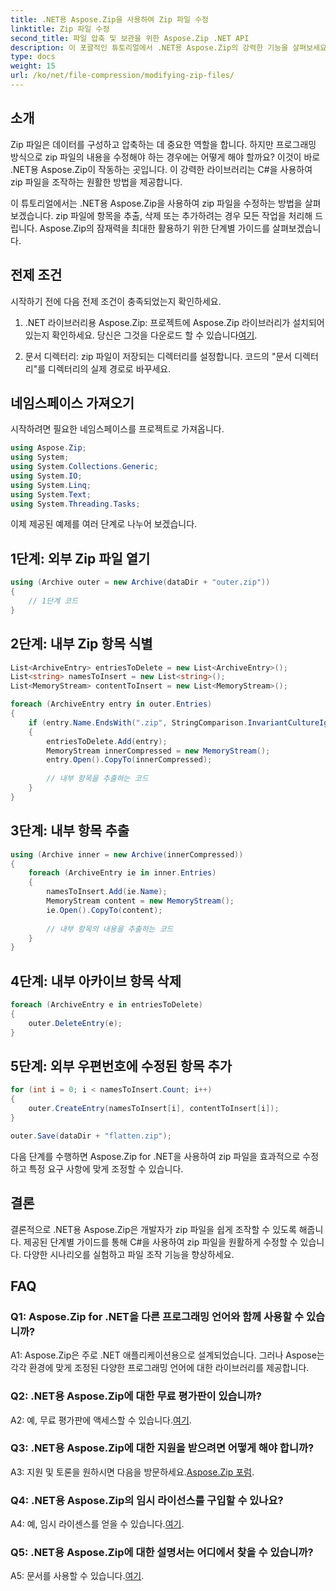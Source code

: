 ```yaml
---
title: .NET용 Aspose.Zip을 사용하여 Zip 파일 수정
linktitle: Zip 파일 수정
second_title: 파일 압축 및 보관을 위한 Aspose.Zip .NET API
description: 이 포괄적인 튜토리얼에서 .NET용 Aspose.Zip의 강력한 기능을 살펴보세요. C#을 사용하여 zip 파일을 원활하게 수정하는 방법을 알아보세요.
type: docs
weight: 15
url: /ko/net/file-compression/modifying-zip-files/
---
```

## 소개

Zip 파일은 데이터를 구성하고 압축하는 데 중요한 역할을 합니다. 하지만 프로그래밍 방식으로 zip 파일의 내용을 수정해야 하는 경우에는 어떻게 해야 할까요? 이것이 바로 .NET용 Aspose.Zip이 작동하는 곳입니다. 이 강력한 라이브러리는 C#을 사용하여 zip 파일을 조작하는 원활한 방법을 제공합니다.

이 튜토리얼에서는 .NET용 Aspose.Zip을 사용하여 zip 파일을 수정하는 방법을 살펴보겠습니다. zip 파일에 항목을 추출, 삭제 또는 추가하려는 경우 모든 작업을 처리해 드립니다. Aspose.Zip의 잠재력을 최대한 활용하기 위한 단계별 가이드를 살펴보겠습니다.

## 전제 조건

시작하기 전에 다음 전제 조건이 충족되었는지 확인하세요.

1.  .NET 라이브러리용 Aspose.Zip: 프로젝트에 Aspose.Zip 라이브러리가 설치되어 있는지 확인하세요. 당신은 그것을 다운로드 할 수 있습니다[여기](https://releases.aspose.com/zip/net/).

2. 문서 디렉터리: zip 파일이 저장되는 디렉터리를 설정합니다. 코드의 "문서 디렉터리"를 디렉터리의 실제 경로로 바꾸세요.

## 네임스페이스 가져오기

시작하려면 필요한 네임스페이스를 프로젝트로 가져옵니다.

```csharp
using Aspose.Zip;
using System;
using System.Collections.Generic;
using System.IO;
using System.Linq;
using System.Text;
using System.Threading.Tasks;
```

이제 제공된 예제를 여러 단계로 나누어 보겠습니다.

## 1단계: 외부 Zip 파일 열기

```csharp
using (Archive outer = new Archive(dataDir + "outer.zip"))
{
    // 1단계 코드
}
```

## 2단계: 내부 Zip 항목 식별

```csharp
List<ArchiveEntry> entriesToDelete = new List<ArchiveEntry>();
List<string> namesToInsert = new List<string>();
List<MemoryStream> contentToInsert = new List<MemoryStream>();

foreach (ArchiveEntry entry in outer.Entries)
{
    if (entry.Name.EndsWith(".zip", StringComparison.InvariantCultureIgnoreCase))
    {
        entriesToDelete.Add(entry);
        MemoryStream innerCompressed = new MemoryStream();
        entry.Open().CopyTo(innerCompressed);
        
        // 내부 항목을 추출하는 코드
    }
}
```

## 3단계: 내부 항목 추출

```csharp
using (Archive inner = new Archive(innerCompressed))
{
    foreach (ArchiveEntry ie in inner.Entries)
    {
        namesToInsert.Add(ie.Name);
        MemoryStream content = new MemoryStream();
        ie.Open().CopyTo(content);
        
        // 내부 항목의 내용을 추출하는 코드
    }
}
```

## 4단계: 내부 아카이브 항목 삭제

```csharp
foreach (ArchiveEntry e in entriesToDelete)
{
    outer.DeleteEntry(e);
}
```

## 5단계: 외부 우편번호에 수정된 항목 추가

```csharp
for (int i = 0; i < namesToInsert.Count; i++)
{
    outer.CreateEntry(namesToInsert[i], contentToInsert[i]);
}

outer.Save(dataDir + "flatten.zip");
```

다음 단계를 수행하면 Aspose.Zip for .NET을 사용하여 zip 파일을 효과적으로 수정하고 특정 요구 사항에 맞게 조정할 수 있습니다.

## 결론

결론적으로 .NET용 Aspose.Zip은 개발자가 zip 파일을 쉽게 조작할 수 있도록 해줍니다. 제공된 단계별 가이드를 통해 C#을 사용하여 zip 파일을 원활하게 수정할 수 있습니다. 다양한 시나리오를 실험하고 파일 조작 기능을 향상하세요.

## FAQ

### Q1: Aspose.Zip for .NET을 다른 프로그래밍 언어와 함께 사용할 수 있습니까?

A1: Aspose.Zip은 주로 .NET 애플리케이션용으로 설계되었습니다. 그러나 Aspose는 각각 환경에 맞게 조정된 다양한 프로그래밍 언어에 대한 라이브러리를 제공합니다.

### Q2: .NET용 Aspose.Zip에 대한 무료 평가판이 있습니까?

 A2: 예, 무료 평가판에 액세스할 수 있습니다.[여기](https://releases.aspose.com/).

### Q3: .NET용 Aspose.Zip에 대한 지원을 받으려면 어떻게 해야 합니까?

 A3: 지원 및 토론을 원하시면 다음을 방문하세요.[Aspose.Zip 포럼](https://forum.aspose.com/c/zip/37).

### Q4: .NET용 Aspose.Zip의 임시 라이선스를 구입할 수 있나요?

 A4: 예, 임시 라이센스를 얻을 수 있습니다.[여기](https://purchase.aspose.com/temporary-license/).

### Q5: .NET용 Aspose.Zip에 대한 설명서는 어디에서 찾을 수 있습니까?

 A5: 문서를 사용할 수 있습니다.[여기](https://reference.aspose.com/zip/net/).